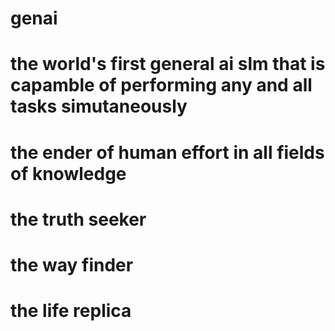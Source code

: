 # genai
# the world's first general ai slm that is capamble of performing any and all tasks simutaneously 
# the ender of human effort in all fields of knowledge 
# the truth seeker 
# the way finder 
# the life replica
